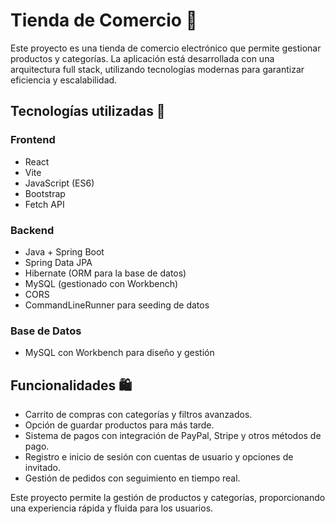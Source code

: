 # Tienda de Comercio 🛒  

Este proyecto es una tienda de comercio electrónico que permite gestionar productos y categorías. La aplicación está desarrollada con una arquitectura full stack, utilizando tecnologías modernas para garantizar eficiencia y escalabilidad.  

## Tecnologías utilizadas 🚀  

### Frontend  
- React  
- Vite  
- JavaScript (ES6)  
- Bootstrap  
- Fetch API  

### Backend  
- Java + Spring Boot  
- Spring Data JPA  
- Hibernate (ORM para la base de datos)  
- MySQL (gestionado con Workbench)  
- CORS  
- CommandLineRunner para seeding de datos  

### Base de Datos  
- MySQL con Workbench para diseño y gestión  

## Funcionalidades 🛍️  
- Carrito de compras con categorías y filtros avanzados.  
- Opción de guardar productos para más tarde.  
- Sistema de pagos con integración de PayPal, Stripe y otros métodos de pago.  
- Registro e inicio de sesión con cuentas de usuario y opciones de invitado.  
- Gestión de pedidos con seguimiento en tiempo real.  

Este proyecto permite la gestión de productos y categorías, proporcionando una experiencia rápida y fluida para los usuarios.

